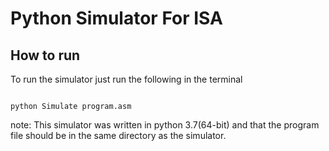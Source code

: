 # Python Simulator For ISA


## How to run

To run the simulator just run the following in the terminal

```

python Simulate program.asm

```

note: This simulator was written in python 3.7(64-bit) and that the program file should be in the same directory as the simulator.